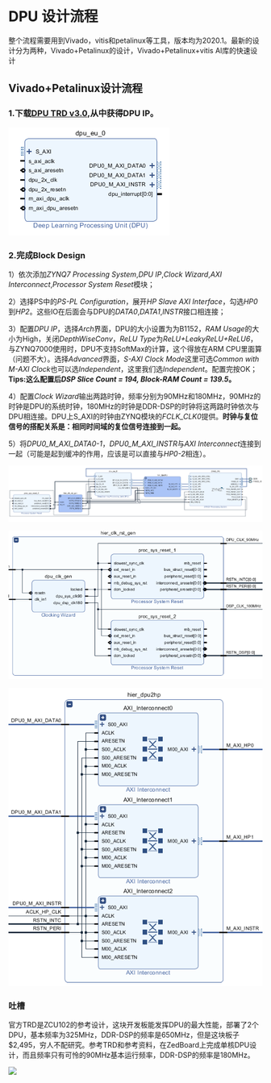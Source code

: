 # DPU 设计流程
  整个流程需要用到Vivado，vitis和petalinux等工具，版本均为2020.1。最新的设计分为两种，Vivado+Petalinux的设计，Vivado+Petalinux+vitis AI库的快速设计
## Vivado+Petalinux设计流程
### 1.下载[DPU TRD v3.0][1],从中获得DPU IP。

![](https://github.com/Jaso0n/DPU-Design-Flow/blob/master/ZedBoard/readme_image/dpu.png)

### 2.完成Block Design

1）依次添加*ZYNQ7 Processing System*,*DPU IP*,*Clock Wizard*,*AXI Interconnect*,*Processor System Reset*模块；

2）选择PS中的*PS-PL Configuration*，展开*HP Slave AXI Interface*，勾选*HP0*到*HP2*。这些IO在后面会与DPU的*DATA0*,*DATA1*,*INSTR*接口相连接；

3）配置*DPU IP*，选择*Arch*界面，DPU的大小设置为为B1152，*RAM Usage*的大小为High，关闭*DepthWiseConv*，*ReLU Type*为*ReLU+LeakyReLU+ReLU6*，与ZYNQ7000使用时，DPU不支持SoftMax的计算，这个得放在ARM CPU里面算（问题不大）。选择*Advanced*界面，*S-AXI Clock Mode*这里可选*Common with M-AXI Clock*也可以选*Independent*，这里我们选*Independent*。配置完按OK；**Tips:这么配置后*DSP Slice Count = 194, Block-RAM Count = 139.5*。**

4）配置*Clock Wizard*输出两路时钟，频率分别为90MHz和180MHz，90MHz的时钟是DPU的系统时钟，180MHz的时钟是DDR-DSP的时钟将这两路时钟依次与DPU相连接。DPU上S_AXI的时钟由ZYNQ模块的*FCLK_CLK0*提供。__时钟与复位信号的搭配关系是：相同时间域的复位信号连接到一起。__

5）将*DPU0_M_AXI_DATA0-1*，*DPU0_M_AXI_INSTR*与*AXI Interconnect*连接到一起（可能是起到缓冲的作用，应该是可以直接与*HP0-2*相连）。

![](https://github.com/Jaso0n/DPU-Design-Flow/blob/master/ZedBoard/readme_image/block_design.png)

![](https://github.com/Jaso0n/DPU-Design-Flow/blob/master/ZedBoard/readme_image/hier_clk_rst_gen.png)

![](https://github.com/Jaso0n/DPU-Design-Flow/blob/master/ZedBoard/readme_image/hier_dpu2hp.png)



### 吐槽
   官方TRD是ZCU102的参考设计，这块开发板能发挥DPU的最大性能，部署了2个DPU，基本频率为325MHz，DDR-DSP的频率是650MHz，但是这块板子$2,495，穷人不配研究。参考TRD和参考资料，在ZedBoard上完成单核DPU设计，而且频率只有可怜的90MHz基本运行频率，DDR-DSP的频率是180MHz。

![](https://www.xilinx.com/products/boards-and-kits/ek-u1-zcu102-g/_jcr_content/root/parsys/xilinxtabs2/childParsys-hardware/xilinximage.img.jpg/1519410010855.jpg)


[1]:https://www.xilinx.com/products/design-tools/ai-inference/ai-developer-hub.html#edge
